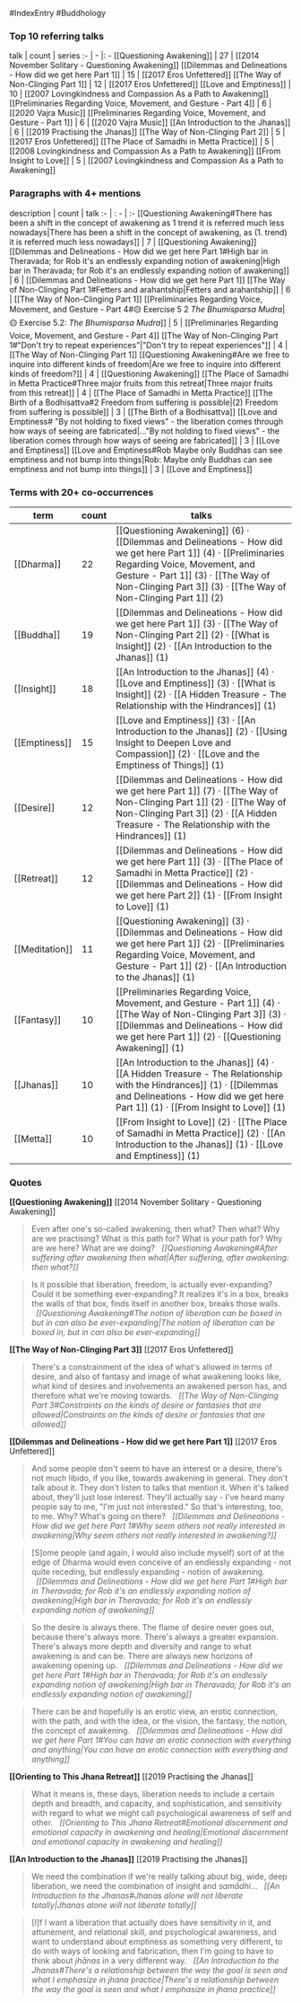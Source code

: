 #IndexEntry #Buddhology

### Top 10 referring talks
talk | count | series
:- | - |: -
[[Questioning Awakening]] | 27 | [[2014 November Solitary - Questioning Awakening]]
[[Dilemmas and Delineations - How did we get here Part 1]] | 15 | [[2017 Eros Unfettered]]
[[The Way of Non-Clinging Part 1]] | 12 | [[2017 Eros Unfettered]]
[[Love and Emptiness]] | 10 | [[2007 Lovingkindness and Compassion As a Path to Awakening]]
[[Preliminaries Regarding Voice, Movement, and Gesture - Part 4]] | 6 | [[2020 Vajra Music]]
[[Preliminaries Regarding Voice, Movement, and Gesture - Part 1]] | 6 | [[2020 Vajra Music]]
[[An Introduction to the Jhanas]] | 6 | [[2019 Practising the Jhanas]]
[[The Way of Non-Clinging Part 2]] | 5 | [[2017 Eros Unfettered]]
[[The Place of Samadhi in Metta Practice]] | 5 | [[2008 Lovingkindness and Compassion As a Path to Awakening]]
[[From Insight to Love]] | 5 | [[2007 Lovingkindness and Compassion As a Path to Awakening]]

### Paragraphs with 4+ mentions
description | count | talk
:- | : - | :-
[[Questioning Awakening#There has been a shift in the concept of awakening as 1 trend it is referred much less nowadays\|There has been a shift in the concept of awakening, as (1. trend) it is referred much less nowadays]] | 7 | [[Questioning Awakening]]
[[Dilemmas and Delineations - How did we get here Part 1#High bar in Theravada; for Rob it's an endlessly expanding notion of awakening\|High bar in Theravada; for Rob it's an endlessly expanding notion of awakening]] | 6 | [[Dilemmas and Delineations - How did we get here Part 1]]
[[The Way of Non-Clinging Part 1#Fetters and arahantship\|Fetters and arahantship]] | 6 | [[The Way of Non-Clinging Part 1]]
[[Preliminaries Regarding Voice, Movement, and Gesture - Part 4#🟡 Exercise 5 2 _The Bhumisparsa Mudra_\|🟡 Exercise 5.2: _The Bhumisparsa Mudra_]] | 5 | [[Preliminaries Regarding Voice, Movement, and Gesture - Part 4]]
[[The Way of Non-Clinging Part 1#"Don't try to repeat experiences"\|"Don't try to repeat experiences"]] | 4 | [[The Way of Non-Clinging Part 1]]
[[Questioning Awakening#Are we free to inquire into different kinds of freedom\|Are we free to inquire into different kinds of freedom?]] | 4 | [[Questioning Awakening]]
[[The Place of Samadhi in Metta Practice#Three major fruits from this retreat\|Three major fruits from this retreat]] | 4 | [[The Place of Samadhi in Metta Practice]]
[[The Birth of a Bodhisattva#2 Freedom from suffering is possible\|(2) Freedom from suffering is possible]] | 3 | [[The Birth of a Bodhisattva]]
[[Love and Emptiness# "By not holding to fixed views" - the liberation comes through how ways of seeing are fabricated\|..."By not holding to fixed views" - the liberation comes through how ways of seeing are fabricated]] | 3 | [[Love and Emptiness]]
[[Love and Emptiness#Rob Maybe only Buddhas can see emptiness and not bump into things\|Rob: Maybe only Buddhas can see emptiness and not bump into things]] | 3 | [[Love and Emptiness]]

### Terms with 20+ co-occurrences
term | count | talks
-|-|-
[[Dharma]] | 22 | <span class="counts">[[Questioning Awakening]] (6) · [[Dilemmas and Delineations - How did we get here Part 1]] (4) · [[Preliminaries Regarding Voice, Movement, and Gesture - Part 1]] (3) · [[The Way of Non-Clinging Part 3]] (3) · [[The Way of Non-Clinging Part 1]] (2)</span> 
[[Buddha]] | 19 | <span class="counts">[[Dilemmas and Delineations - How did we get here Part 1]] (3) · [[The Way of Non-Clinging Part 2]] (2) · [[What is Insight]] (2) · [[An Introduction to the Jhanas]] (1)</span> 
[[Insight]] | 18 | <span class="counts">[[An Introduction to the Jhanas]] (4) · [[Love and Emptiness]] (3) · [[What is Insight]] (2) · [[A Hidden Treasure - The Relationship with the Hindrances]] (1)</span> 
[[Emptiness]] | 15 | <span class="counts">[[Love and Emptiness]] (3) · [[An Introduction to the Jhanas]] (2) · [[Using Insight to Deepen Love and Compassion]] (2) · [[Love and the Emptiness of Things]] (1)</span> 
[[Desire]] | 12 | <span class="counts">[[Dilemmas and Delineations - How did we get here Part 1]] (7) · [[The Way of Non-Clinging Part 1]] (2) · [[The Way of Non-Clinging Part 3]] (2) · [[A Hidden Treasure - The Relationship with the Hindrances]] (1)</span> 
[[Retreat]] | 12 | <span class="counts">[[Dilemmas and Delineations - How did we get here Part 1]] (3) · [[The Place of Samadhi in Metta Practice]] (2) · [[Dilemmas and Delineations - How did we get here Part 2]] (1) · [[From Insight to Love]] (1)</span> 
[[Meditation]] | 11 | <span class="counts">[[Questioning Awakening]] (3) · [[Dilemmas and Delineations - How did we get here Part 1]] (2) · [[Preliminaries Regarding Voice, Movement, and Gesture - Part 1]] (2) · [[An Introduction to the Jhanas]] (1)</span> 
[[Fantasy]] | 10 | <span class="counts">[[Preliminaries Regarding Voice, Movement, and Gesture - Part 1]] (4) · [[The Way of Non-Clinging Part 3]] (3) · [[Dilemmas and Delineations - How did we get here Part 1]] (2) · [[Questioning Awakening]] (1)</span> 
[[Jhanas]] | 10 | <span class="counts">[[An Introduction to the Jhanas]] (4) · [[A Hidden Treasure - The Relationship with the Hindrances]] (1) · [[Dilemmas and Delineations - How did we get here Part 1]] (1) · [[From Insight to Love]] (1)</span> 
[[Metta]] | 10 | <span class="counts">[[From Insight to Love]] (2) · [[The Place of Samadhi in Metta Practice]] (2) · [[An Introduction to the Jhanas]] (1) · [[Love and Emptiness]] (1)</span> 

### Quotes
**[[Questioning Awakening]]**
<span class="counts">[[2014 November Solitary - Questioning Awakening]]</span>
> Even after one's so-called awakening, then what? Then what? Why are we practising? What is this path for? What is _your_ path for? Why are we here? What are we doing? &nbsp;&nbsp;<span class="counts">_[[Questioning Awakening#After suffering after awakening then what|After suffering, after awakening: then what?]]_</span>

> Is it possible that liberation, freedom, is actually ever-expanding? Could it be something ever-expanding? It realizes it's in a box, breaks the walls of that box, finds itself in another box, breaks those walls. &nbsp;&nbsp;<span class="counts">_[[Questioning Awakening#The notion of liberation can be boxed in but in can also be ever-expanding|The notion of liberation can be boxed in, but in can also be ever-expanding]]_</span>

**[[The Way of Non-Clinging Part 3]]**
<span class="counts">[[2017 Eros Unfettered]]</span>
> There's a constrainment of the idea of what's allowed in terms of desire, and also of fantasy and image of what awakening looks like, what kind of desires and involvements an awakened person has, and therefore what we're moving towards. &nbsp;&nbsp;<span class="counts">_[[The Way of Non-Clinging Part 3#Constraints on the kinds of desire or fantasies that are allowed|Constraints on the kinds of desire or fantasies that are allowed]]_</span>

**[[Dilemmas and Delineations - How did we get here Part 1]]**
<span class="counts">[[2017 Eros Unfettered]]</span>
> And some people don't seem to have an interest or a desire, there's not much libido, if you like, towards awakening in general. They don't talk about it. They don't listen to talks that mention it. When it's talked about, they'll just lose interest. They'll actually say - I've heard many people say to me, "I'm just not interested." So that's interesting, too, to me. Why? What's going on there? &nbsp;&nbsp;<span class="counts">_[[Dilemmas and Delineations - How did we get here Part 1#Why seem others not really interested in awakening|Why seem others not really interested in awakening?]]_</span>

> [S]ome people (and again, I would also include myself) sort of at the edge of Dharma would even conceive of an endlessly expanding - not quite receding, but endlessly expanding - notion of awakening. &nbsp;&nbsp;<span class="counts">_[[Dilemmas and Delineations - How did we get here Part 1#High bar in Theravada; for Rob it's an endlessly expanding notion of awakening|High bar in Theravada; for Rob it's an endlessly expanding notion of awakening]]_</span>

> So the desire is always there. The flame of desire never goes out, because there's always more. There's always a greater expansion. There's always more depth and diversity and range to what awakening is and can be. There are always new horizons of awakening opening up. &nbsp;&nbsp;<span class="counts">_[[Dilemmas and Delineations - How did we get here Part 1#High bar in Theravada; for Rob it's an endlessly expanding notion of awakening|High bar in Theravada; for Rob it's an endlessly expanding notion of awakening]]_</span>

> There can be and hopefully is an erotic view, an erotic connection, with the path, and with the idea, or the vision, the fantasy, the notion, the concept of awakening. &nbsp;&nbsp;<span class="counts">_[[Dilemmas and Delineations - How did we get here Part 1#You can have an erotic connection with everything and anything|You can have an erotic connection with everything and anything]]_</span>

**[[Orienting to This Jhana Retreat]]**
<span class="counts">[[2019 Practising the Jhanas]]</span>
> What it means is, these days, liberation needs to include a certain depth and breadth, and capacity, and sophistication, and sensitivity with regard to what we might call psychological awareness of self and other. &nbsp;&nbsp;<span class="counts">_[[Orienting to This Jhana Retreat#Emotional discernment and emotional capacity in awakening and healing|Emotional discernment and emotional capacity in awakening and healing]]_</span>

**[[An Introduction to the Jhanas]]**
<span class="counts">[[2019 Practising the Jhanas]]</span>
> We need the combination if we're really talking about big, wide, deep liberation, we need the combination of insight and _samādhi_... &nbsp;&nbsp;<span class="counts">_[[An Introduction to the Jhanas#Jhanas alone will not liberate totally|Jhanas alone will not liberate totally]]_</span>

> [I]f I want a liberation that actually does have sensitivity in it, and attunement, and relational skill, and psychological awareness, and want to understand about emptiness as something very different, to do with ways of looking and fabrication, then I'm going to have to think about _jhānas_ in a very different way. &nbsp;&nbsp;<span class="counts">_[[An Introduction to the Jhanas#There's a relationship between the way the goal is seen and what I emphasize in jhana practice|There's a relationship between the way the goal is seen and what I emphasize in jhana practice]]_</span>


